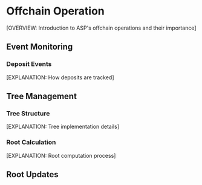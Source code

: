 # Offchain Operation

[OVERVIEW: Introduction to ASP's offchain operations and their importance]

## Event Monitoring

### Deposit Events

[EXPLANATION: How deposits are tracked]

## Tree Management

### Tree Structure

[EXPLANATION: Tree implementation details]

### Root Calculation

[EXPLANATION: Root computation process]

## Root Updates
